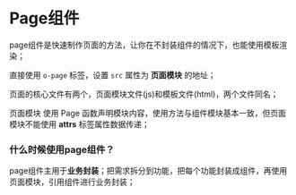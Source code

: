 # Page组件

page组件是快速制作页面的方法，让你在不封装组件的情况下，也能使用模板渲染；

直接使用 `o-page` 标签，设置 `src` 属性为 **页面模块** 的地址；

页面的核心文件有两个，页面模块文件(js)和模板文件(html)，两个文件同名；

页面模块 使用 Page 函数声明模块内容，使用方法与组件模块基本一致，但页面模块不能使用 **attrs** 标签属性数据传递；

<code-view src="/demo/chapter4/page-test/package.json" style="height:500px;"></code-view>

### 什么时候使用page组件？

page组件主用于**业务封装**；把需求拆分到功能，把每个功能封装成组件，再使用页面模块，引用组件进行业务封装；